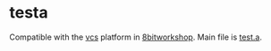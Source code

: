 testa
=====

Compatible with the [vcs](http://8bitworkshop.com/redir.html?platform=vcs&importURL=undefined) platform in [8bitworkshop](http://8bitworkshop.com/). Main file is [test.a](test.a#mainfile).

